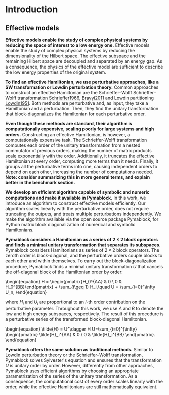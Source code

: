 # Introduction

## Effective models

**Effective models enable the study of complex physical systems by reducing the
space of interest to a low energy one.**
Effective models enable the study of complex physical systems by reducing the
dimensionality of the Hilbert space.
The effective subspace and the remaining Hilbert space are decoupled and
separated by an energy gap.
As a consequence, the physics of the effective model are sufficient to describe
the low energy properties of the original system.

**To find an effective Hamiltonian, we use perturbative approaches, like a SW
transformation or Lowdin perturbation theory.**
Common approaches to construct an effective Hamiltonian are the Schrieffer–Wolff
Schrieffer–Wolff transformation
[Schrieffer1966](doi:10.1103/PhysRev.149.491), [Bravyi2011](doi:10.1016/j.aop.2011.06.004)
and Lowdin partitioning [Lowdin1951](doi:10.1063/1.1745671).
Both methods are perturbative and, as input, they take a Hamiltonian and a
perturbation.
Then, they find the unitary transformation that block-diagonalizes the
Hamiltonian for each perturbative order.

**Even though these methods are standard, their algorithm is computationally
expensive, scaling poorly for large systems and high orders.**
Constructing an effective Hamiltonian, is however, a computationally expensive
task.
The Schrieffer-Wolff transformation computes each order of the unitary transformation
from a nested commutator of previous orders, making the number of matrix
products scale exponentially with the order.
Additionally, it truncates the effective Hamiltonian at every order, computing
more terms than it needs.
Finally, it groups all the perturbative terms into one, causing independent
orders to depend on each other, increasing the number of computations needed.
**Note: consider summarizing this in more general terms, and explain better
in the benchmark section.**

**We develop an efficient algorithm capable of symbolic and numeric
computations and make it available in Pymablock.**
In this work, we introduce an algorithm to construct effective models
efficiently.
Our algorithm scales linearly with the perturbative order, does not require
truncating the outputs, and treats multiple perturbations independently.
We make the algorithm available via the open source package Pymablock, for
Python matrix block diagonalization of numerical and symbolic Hamiltonians.

**Pymablock considers a Hamiltonian as a series of $2 \times 2$ block operators
and finds a minimal unitary transformation that separates its subspaces.**
Pymablock considers Hamiltonians as series of $2\times 2$ block operators.
The zeroth order is block-diagonal, and the perturbative orders couple
blocks to each other and within themselves.
To carry out the block-diagonalization procedure, Pymablock finds a minimal
unitary transformation $U$ that cancels the off-diagonal block of the
Hamiltonian order by order:

\begin{equation}
H = \begin{pmatrix}H_0^{AA} & 0 \\ 0 & H_0^{BB}\end{pmatrix} + \sum_{i\geq 1} H_i,\quad
U = \sum_{i=0}^\infty U_n,
\end{equation}

where $H_i$ and $U_i$ are proportional to an $i$-th order contribution on the
perturbative parameter.
Throughout this work, we use $A$ and $B$ to denote the low and high energy
subspaces, respectively.
The result of this procedure is a perturbative series of the transformed
block-diagonal Hamiltonian.

\begin{equation}
\tilde{H} = U^\dagger H U=\sum_{i=0}^{\infty}
\begin{pmatrix}
\tilde{H}_i^{AA} & 0 \\
0 & \tilde{H}_i^{BB}
\end{pmatrix}.
\end{equation}

**Pymablock offers the same solution as traditional methods.**
Similar to Lowdin perturbation theory or the Schrieffer–Wolff transformation,
Pymablock solves Sylvester's equation and ensures that the transformation
$U$ is unitary order by order.
However, differently from other approaches, Pymablock uses efficient algorithms
by choosing an appropriate parametrization of the series of the unitary
transformation.
As a consequence, the computational cost of every order scales linearly with
the order, while the effective Hamiltonians are still mathematically equivalent.
